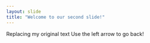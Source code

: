 ```yaml
---
layout: slide
title: "Welcome to our second slide!"
---
```

Replacing my original text
Use the left arrow to go back!
